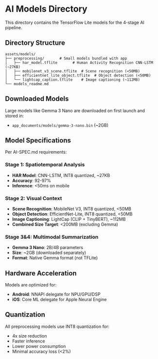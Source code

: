 # AI Models Directory

This directory contains the TensorFlow Lite models for the 4-stage AI pipeline.

## Directory Structure

```
assets/models/
├── preprocessing/       # Small models bundled with app
│   ├── har_model.tflite       # Human Activity Recognition CNN-LSTM (~27KB)
│   ├── mobilenet_v3_scene.tflite  # Scene recognition (<50MB)
│   ├── efficientnet_lite_object.tflite  # Object detection (<50MB)
│   └── lightcap_caption.tflite    # Image captioning (~112MB)
└── models_readme.md
```

## Downloaded Models

Large models like Gemma 3 Nano are downloaded on first launch and stored in:
- `app_documents/models/gemma-3-nano.bin` (~2GB)

## Model Specifications

Per AI-SPEC.md requirements:

### Stage 1: Spatiotemporal Analysis
- **HAR Model**: CNN-LSTM, INT8 quantized, ~27KB
- **Accuracy**: 92-97%
- **Inference**: <50ms on mobile

### Stage 2: Visual Context
- **Scene Recognition**: MobileNet V3, INT8 quantized, <50MB
- **Object Detection**: EfficientNet-Lite, INT8 quantized, <50MB
- **Image Captioning**: LightCap (CLIP + TinyBERT), ~112MB
- **Combined Size Target**: <200MB (excluding Gemma)

### Stage 3&4: Multimodal Summarization
- **Gemma 3 Nano**: 2B/4B parameters
- **Size**: ~2GB (downloaded separately)
- **Format**: Native Gemma format (not TFLite)

## Hardware Acceleration

Models are optimized for:
- **Android**: NNAPI delegate for NPU/GPU/DSP
- **iOS**: Core ML delegate for Apple Neural Engine

## Quantization

All preprocessing models use INT8 quantization for:
- 4x size reduction
- Faster inference
- Lower power consumption
- Minimal accuracy loss (<2%)